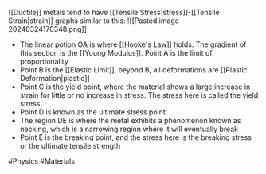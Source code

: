 [[Ductile]] metals tend to have [[Tensile Stress|stress]]-[[Tensile Strain|strain]] graphs similar to this:
![[Pasted image 20240324170348.png]]
- The linear potion OA is where [[Hooke's Law]] holds. The gradient of this section is the [[Young Modulus]]. Point A is the  limit of proportionality
- Point B is the [[Elastic Limit]], beyond B, all deformations are [[Plastic Deformation|plastic]]
- Point C is the yield point, where the material shows a large increase in strain for little or no increase in stress. The stress here is called the yield stress
- Point D is known as the ultimate stress point
- The region DE is where the metal exhibits a phenomenon known as necking, which is a narrowing region where it will eventually break
- Point E is the breaking point, and the stress here is the breaking stress or the ultimate tensile strength

#Physics #Materials 